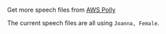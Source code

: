 Get more speech files from [AWS Polly](https://us-east-2.console.aws.amazon.com/polly/home/SynthesizeSpeech)

The current speech files are all using `Joanna, Female`.